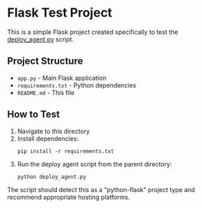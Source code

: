 # Flask Test Project

This is a simple Flask project created specifically to test the [deploy_agent.py](file:///D:/programs/Python/Ollama/deploy_agent.py) script.

## Project Structure

- `app.py` - Main Flask application
- `requirements.txt` - Python dependencies
- `README.md` - This file

## How to Test

1. Navigate to this directory
2. Install dependencies:
   ```
   pip install -r requirements.txt
   ```
3. Run the deploy agent script from the parent directory:
   ```
   python deploy_agent.py
   ```

The script should detect this as a "python-flask" project type and recommend appropriate hosting platforms.